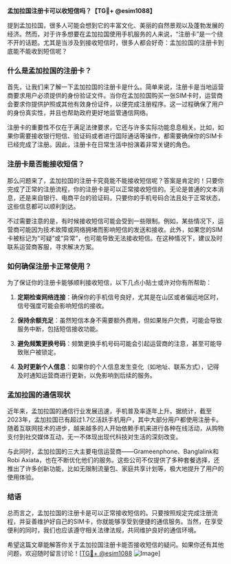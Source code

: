 **孟加拉国注册卡可以收短信吗？【TG💪+ @esim1088】**

提到孟加拉国，很多人可能会想到它的丰富文化、美丽的自然景观以及蓬勃发展的经济。然而，对于许多想要在孟加拉国使用手机服务的人来说，“注册卡”是一个绕不开的话题。尤其是当涉及到接收短信时，很多人都会好奇：孟加拉国的注册卡到底能不能收到短信呢？

### 什么是孟加拉国的注册卡？

首先，让我们来了解一下孟加拉国的注册卡是什么。简单来说，注册卡是当地运营商要求用户必须提供的身份验证文件。当你在孟加拉国购买一张SIM卡时，运营商会要求你提供护照或其他有效身份证件，以便完成注册程序。这一过程确保了用户的身份真实性，并且也帮助政府更好地监管通信网络。

注册卡的重要性不仅在于满足法律要求，它还与许多实际功能息息相关。比如，如果你需要接收银行短信、验证码或者进行国际通话等操作，都需要确保你的SIM卡已经完成了注册。因此，注册卡在日常生活中扮演着非常关键的角色。

### 注册卡是否能接收短信？

那么问题来了，孟加拉国的注册卡究竟能不能接收短信呢？答案是肯定的！只要你完成了正常的注册流程，你的注册卡是可以正常接收短信的。无论是普通的文本消息，还是来自银行、电商平台的验证码，只要你的手机号码合法且处于正常状态，这些信息都可以顺利到达。

不过需要注意的是，有时候接收短信可能会受到一些限制。例如，某些情况下，运营商可能因为技术故障或网络拥堵而影响短信的发送和接收。此外，如果您的SIM卡被标记为“可疑”或“异常”，也可能导致无法接收短信。在这种情况下，建议及时联系运营商客服，寻求解决方案。

### 如何确保注册卡正常使用？

为了保证你的注册卡能够顺利接收短信，以下几点小贴士或许对你有所帮助：

1. **定期检查网络连接**：确保你的手机信号良好，尤其是在山区或者偏远地区时，信号强度可能会影响短信的接收。
   
2. **保持余额充足**：虽然短信本身不需要额外费用，但如果账户欠费，可能会导致服务中断，包括短信接收功能。

3. **避免频繁更换号码**：频繁更换手机号码可能会引起运营商的注意，甚至可能导致账户被锁定。

4. **及时更新个人信息**：如果你的个人信息发生变化（如地址、联系方式），记得及时通知运营商进行更新，以免影响到后续的服务。

### 孟加拉国的通信现状

近年来，孟加拉国的通信行业发展迅速，手机普及率逐年上升。据统计，截至2023年，孟加拉国已有超过1.7亿活跃手机用户，其中大部分用户都使用注册卡。随着互联网技术的进步，越来越多的人开始依赖手机来进行各种在线活动，从购物支付到社交媒体互动，无一不体现出现代科技对生活的深刻改变。

与此同时，孟加拉国的三大主要电信运营商——Grameenphone、Banglalink和Robi Axiata，也在不断优化他们的服务。这些公司不仅提供了多种套餐选择，还推出了许多创新功能，比如无限制流量包、家庭共享计划等，极大地提升了用户的使用体验。

### 结语

总而言之，孟加拉国的注册卡是可以正常接收短信的。只要按照规定完成注册流程，并妥善维护好自己的SIM卡，你就能够享受到便捷的通信服务。当然，在享受便利的同时，我们也应该遵守相关法律法规，共同维护良好的通信环境。

希望这篇文章能解答你关于孟加拉国注册卡能否接收短信的疑问。如果你还有其他问题，欢迎随时留言讨论！[[TG💪+ @esim1088](https://t.me/s/esim1088) ![Image](https://i.postimg.cc/4NQfJmqS/Snipaste-2025-05-13-00-14-12.png)]